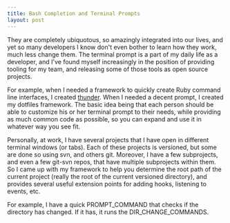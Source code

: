 ```yaml
---
title: Bash Completion and Terminal Prompts
layout: post
---
```

They are completely ubiquotous, so amazingly integrated into our lives, and yet so many developers I know don't even bother to learn how they work, much less change them. The terminal prompt is a part of my daily life as a developer, and I've found myself increasingly in the position of providing tooling for my team, and releasing some of those tools as open source projects.

For example, when I needed a framework to quickly create Ruby command line interfaces, I created [thunder](http://stevenkaras.github.io/thunder/). When I needed a decent prompt, I created my dotfiles framework. The basic idea being that each person should be able to customize his or her terminal prompt to their needs, while providing as much common code as possible, so you can expand and use it in whatever way you see fit.

Personally, at work, I have several projects that I have open in different terminal windows (or tabs). Each of these projects is versioned, but some are done so using svn, and others git. Moreover, I have a few subprojects, and even a few git-svn repos, that have multiple subprojects within them. So I came up with my framework to help you determine the root path of the current project (really the root of the current versioned directory), and provides several useful extension points for adding hooks, listening to events, etc.

For example, I have a quick PROMPT_COMMAND that checks if the directory has changed. If it has, it runs the DIR_CHANGE_COMMANDS.
